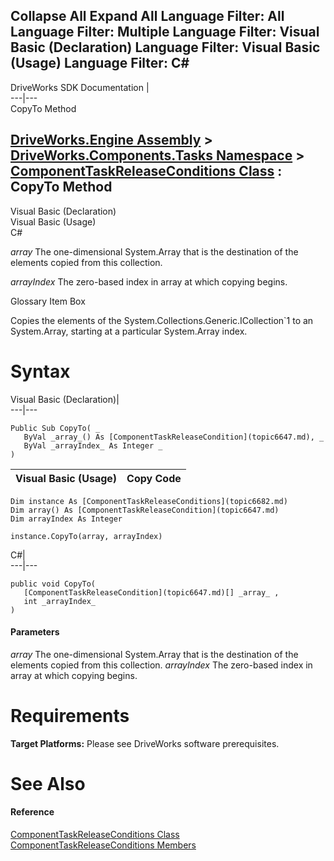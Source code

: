 Collapse All Expand All Language Filter: All  Language Filter: Multiple  Language Filter: Visual Basic (Declaration) Language Filter: Visual Basic (Usage) Language Filter: C#  
---  
DriveWorks SDK Documentation  |   
---|---  
CopyTo Method   
  
[DriveWorks.Engine Assembly](topic2156.md) > [DriveWorks.Components.Tasks Namespace](topic6391.md) > [ComponentTaskReleaseConditions Class](topic6682.md) : CopyTo Method  
---  
  
Visual Basic (Declaration)    
Visual Basic (Usage)    
C# 

_array_
    The one-dimensional System.Array that is the destination of the elements copied from this collection.

_arrayIndex_
    The zero-based index in array at which copying begins.

Glossary Item Box

Copies the elements of the System.Collections.Generic.ICollection`1 to an System.Array, starting at a particular System.Array index. 

# Syntax

Visual Basic (Declaration)|   
---|---  
      
    
    Public Sub CopyTo( _
       ByVal _array_() As [ComponentTaskReleaseCondition](topic6647.md), _
       ByVal _arrayIndex_ As Integer _
    )   
  
Visual Basic (Usage)| Copy Code  
---|---  
      
    
    Dim instance As [ComponentTaskReleaseConditions](topic6682.md)
    Dim array() As [ComponentTaskReleaseCondition](topic6647.md)
    Dim arrayIndex As Integer
     
    instance.CopyTo(array, arrayIndex)  
  
C#|   
---|---  
      
    
    public void CopyTo( 
       [ComponentTaskReleaseCondition](topic6647.md)[] _array_ ,
       int _arrayIndex_
    )  
  
#### Parameters

 _array_
    The one-dimensional System.Array that is the destination of the elements copied from this collection.
_arrayIndex_
    The zero-based index in array at which copying begins.

# Requirements

**Target Platforms:** Please see DriveWorks software prerequisites.

# See Also

#### Reference

[ComponentTaskReleaseConditions Class](topic6682.md)   
[ComponentTaskReleaseConditions Members](topic6683.md)


